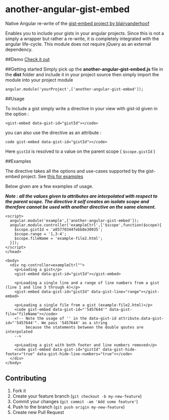 # another-angular-gist-embed
Native Angular re-write of the [gist-embed project by blairvanderhoof](https://github.com/blairvanderhoof/gist-embed)

Enables you to include your gists in your angular projects. Since this is not a simply a wrapper but rather a re-write, it is completely integrated with the angular life-cycle. 
This module does not require jQuery as an external dependency.

##Demo
[Check it out](https://plnkr.co/edit/WgpS1MsxWr4FO80XAGlS?p=preview) 

##Getting started
Simply pick up the **another-angular-gist-embed.js** file in the **dist** folder and include it in your project source
then simply import the module into your project module

`angular.module('yourProject',['another-angular-gist-embed']);`

##Usage

To include a gist simply write a directive in your view with gist-id given in the option :

`<gist-embed data-gist-id="gistId"></code>`

you can also use the directive as an attribute :

`code gist-embed data-gist-id="gistId"></code>`

Here `gistId` is resolved to a value on the parent scope ( `$scope.gistId` )

##Examples

The directive takes all the options and use-cases supported by the gist-embed project. See [this for examples](http://blairvanderhoof.com/gist-embed/)

Below given are a few examples of usage.

**_Note : all the values given to attributes are interpolated with respect to the parent scope. The directive it self creates an isolate scope and therefore cannot be used with another directive on the same element._**

```<head>
<script>
  angular.module('example',['another-angular-gist-embed']);
  angular.module.controller('exampleCtrl',['$scope',function($scope){
    $scope.gistId = 'a85770344febb8e30935';
    $scope.range = '1,3-4';
    $scope.fileName = 'example-file2.html';
  }]);
</script>
</head>

<body>
  <div ng-controller=exampleCtrl"">
    <p>Loading a gist</p>
    <gist-embed data-gist-id="gistId"></gist-embed>
    
    <p>Loading a single line and a range of line numbers from a gist (line 1 and line 3 through 4)</p>
    <gist-embed data-gist-id="gistId" data-gist-line="range"></gist-embed>
    
    <p>Loading a single file from a gist (example-file2.html)</p>
    <code gist-embed data-gist-id="'5457644'" data-gist-file="fileName"></code>
    <!-- Note the usage of '' in the data-gist-id attribute.data-gist-id="'5457644'". We pass '5457644' as a string 
         because the statements between the double qoutes are interpolated
    -->
    
    <p>Loading a gist with both footer and line numbers removed</p>
    <code gist-embed data-gist-id="gistId" data-gist-hide-footer="true" data-gist-hide-line-numbers="true"></code>
  </div>
</body>
```
Contributing
------
1. Fork it
2. Create your feature branch (`git checkout -b my-new-feature`)
3. Commit your changes (`git commit -am 'Add some feature'`)
4. Push to the branch (`git push origin my-new-feature`)
5. Create new Pull Request








